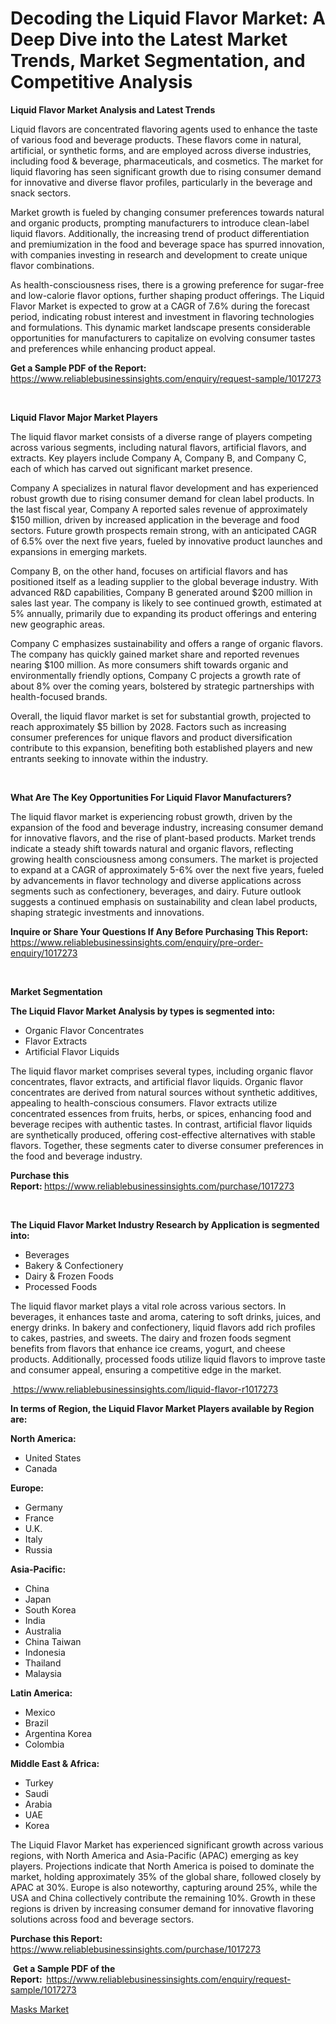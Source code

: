 <p><h1>Decoding the Liquid Flavor Market: A Deep Dive into the Latest Market Trends, Market Segmentation, and Competitive Analysis</h1></p><p><strong>Liquid Flavor Market Analysis and Latest Trends</strong></p>
<p><p>Liquid flavors are concentrated flavoring agents used to enhance the taste of various food and beverage products. These flavors come in natural, artificial, or synthetic forms, and are employed across diverse industries, including food & beverage, pharmaceuticals, and cosmetics. The market for liquid flavoring has seen significant growth due to rising consumer demand for innovative and diverse flavor profiles, particularly in the beverage and snack sectors.</p><p>Market growth is fueled by changing consumer preferences towards natural and organic products, prompting manufacturers to introduce clean-label liquid flavors. Additionally, the increasing trend of product differentiation and premiumization in the food and beverage space has spurred innovation, with companies investing in research and development to create unique flavor combinations.</p><p>As health-consciousness rises, there is a growing preference for sugar-free and low-calorie flavor options, further shaping product offerings. The Liquid Flavor Market is expected to grow at a CAGR of 7.6% during the forecast period, indicating robust interest and investment in flavoring technologies and formulations. This dynamic market landscape presents considerable opportunities for manufacturers to capitalize on evolving consumer tastes and preferences while enhancing product appeal.</p></p>
<p><strong>Get a Sample PDF of the Report:&nbsp;</strong> <a href="https://www.reliablebusinessinsights.com/enquiry/request-sample/1017273?utm_campaign=1581&utm_medium=2&utm_source=Github&utm_content=ia&utm_term=21032025&utm_id=liquid-flavor">https://www.reliablebusinessinsights.com/enquiry/request-sample/1017273</a></p>
<p>&nbsp;</p>
<p><strong>Liquid Flavor Major Market Players</strong></p>
<p><p>The liquid flavor market consists of a diverse range of players competing across various segments, including natural flavors, artificial flavors, and extracts. Key players include Company A, Company B, and Company C, each of which has carved out significant market presence.</p><p>Company A specializes in natural flavor development and has experienced robust growth due to rising consumer demand for clean label products. In the last fiscal year, Company A reported sales revenue of approximately $150 million, driven by increased application in the beverage and food sectors. Future growth prospects remain strong, with an anticipated CAGR of 6.5% over the next five years, fueled by innovative product launches and expansions in emerging markets.</p><p>Company B, on the other hand, focuses on artificial flavors and has positioned itself as a leading supplier to the global beverage industry. With advanced R&D capabilities, Company B generated around $200 million in sales last year. The company is likely to see continued growth, estimated at 5% annually, primarily due to expanding its product offerings and entering new geographic areas.</p><p>Company C emphasizes sustainability and offers a range of organic flavors. The company has quickly gained market share and reported revenues nearing $100 million. As more consumers shift towards organic and environmentally friendly options, Company C projects a growth rate of about 8% over the coming years, bolstered by strategic partnerships with health-focused brands.</p><p>Overall, the liquid flavor market is set for substantial growth, projected to reach approximately $5 billion by 2028. Factors such as increasing consumer preferences for unique flavors and product diversification contribute to this expansion, benefiting both established players and new entrants seeking to innovate within the industry.</p></p>
<p>&nbsp;</p>
<p><strong>What Are The Key Opportunities For Liquid Flavor Manufacturers?</strong></p>
<p><p>The liquid flavor market is experiencing robust growth, driven by the expansion of the food and beverage industry, increasing consumer demand for innovative flavors, and the rise of plant-based products. Market trends indicate a steady shift towards natural and organic flavors, reflecting growing health consciousness among consumers. The market is projected to expand at a CAGR of approximately 5-6% over the next five years, fueled by advancements in flavor technology and diverse applications across segments such as confectionery, beverages, and dairy. Future outlook suggests a continued emphasis on sustainability and clean label products, shaping strategic investments and innovations.</p></p>
<p><strong>Inquire or Share Your Questions If Any Before Purchasing This Report:</strong> <a href="https://www.reliablebusinessinsights.com/enquiry/pre-order-enquiry/1017273?utm_campaign=1581&utm_medium=2&utm_source=Github&utm_content=ia&utm_term=21032025&utm_id=liquid-flavor">https://www.reliablebusinessinsights.com/enquiry/pre-order-enquiry/1017273</a></p>
<p>&nbsp;</p>
<p><strong>Market Segmentation</strong></p>
<p><strong>The Liquid Flavor Market Analysis by types is segmented into:</strong></p>
<p><ul><li>Organic Flavor Concentrates</li><li>Flavor Extracts</li><li>Artificial Flavor Liquids</li></ul></p>
<p><p>The liquid flavor market comprises several types, including organic flavor concentrates, flavor extracts, and artificial flavor liquids. Organic flavor concentrates are derived from natural sources without synthetic additives, appealing to health-conscious consumers. Flavor extracts utilize concentrated essences from fruits, herbs, or spices, enhancing food and beverage recipes with authentic tastes. In contrast, artificial flavor liquids are synthetically produced, offering cost-effective alternatives with stable flavors. Together, these segments cater to diverse consumer preferences in the food and beverage industry.</p></p>
<p><strong>Purchase this Report:&nbsp;</strong><a href="https://www.reliablebusinessinsights.com/purchase/1017273?utm_campaign=1581&utm_medium=2&utm_source=Github&utm_content=ia&utm_term=21032025&utm_id=liquid-flavor">https://www.reliablebusinessinsights.com/purchase/1017273</a></p>
<p>&nbsp;</p>
<p><strong>The Liquid Flavor Market Industry Research by Application is segmented into:</strong></p>
<p><ul><li>Beverages</li><li>Bakery & Confectionery</li><li>Dairy & Frozen Foods</li><li>Processed Foods</li></ul></p>
<p><p>The liquid flavor market plays a vital role across various sectors. In beverages, it enhances taste and aroma, catering to soft drinks, juices, and energy drinks. In bakery and confectionery, liquid flavors add rich profiles to cakes, pastries, and sweets. The dairy and frozen foods segment benefits from flavors that enhance ice creams, yogurt, and cheese products. Additionally, processed foods utilize liquid flavors to improve taste and consumer appeal, ensuring a competitive edge in the market.</p></p>
<p><a href="https://www.reliablebusinessinsights.com/liquid-flavor-r1017273?utm_campaign=1581&utm_medium=2&utm_source=Github&utm_content=ia&utm_term=21032025&utm_id=liquid-flavor">&nbsp;https://www.reliablebusinessinsights.com/liquid-flavor-r1017273</a></p>
<p><strong>In terms of Region, the Liquid Flavor Market Players available by Region are:</strong></p>
<p>
    <p> <strong> North America: </strong>
        <ul>
            <li>United States</li>
            <li>Canada</li>
        </ul>
        </p> 
    <p> <strong> Europe: </strong>
        <ul>
            <li>Germany</li>
            <li>France</li>
            <li>U.K.</li>
            <li>Italy</li>
            <li>Russia</li>
        </ul>
        </p> 
    <p> <strong> Asia-Pacific: </strong>
        <ul>
            <li>China</li>
            <li>Japan</li>
            <li>South Korea</li>
            <li>India</li>
            <li>Australia</li>
            <li>China Taiwan</li>
            <li>Indonesia</li>
            <li>Thailand</li>
            <li>Malaysia</li>
        </ul>
        </p> 
    <p> <strong> Latin America: </strong>
        <ul>
            <li>Mexico</li>
            <li>Brazil</li>
            <li>Argentina Korea</li>
            <li>Colombia</li>
        </ul>
        </p> 
    <p> <strong> Middle East & Africa: </strong>
        <ul>
            <li>Turkey</li>
            <li>Saudi</li>
            <li>Arabia</li>
            <li>UAE</li>
            <li>Korea</li>
        </ul>
    </p>
    </p>
<p><p>The Liquid Flavor Market has experienced significant growth across various regions, with North America and Asia-Pacific (APAC) emerging as key players. Projections indicate that North America is poised to dominate the market, holding approximately 35% of the global share, followed closely by APAC at 30%. Europe is also noteworthy, capturing around 25%, while the USA and China collectively contribute the remaining 10%. Growth in these regions is driven by increasing consumer demand for innovative flavoring solutions across food and beverage sectors.</p></p>
<p><strong>Purchase this Report: </strong><a href="https://www.reliablebusinessinsights.com/purchase/1017273?utm_campaign=1581&utm_medium=2&utm_source=Github&utm_content=ia&utm_term=21032025&utm_id=liquid-flavor">https://www.reliablebusinessinsights.com/purchase/1017273</a></p>
<p>&nbsp;<strong>Get a Sample PDF of the Report:&nbsp;&nbsp;</strong><a href="https://www.reliablebusinessinsights.com/enquiry/request-sample/1017273?utm_campaign=1581&utm_medium=2&utm_source=Github&utm_content=ia&utm_term=21032025&utm_id=liquid-flavor">https://www.reliablebusinessinsights.com/enquiry/request-sample/1017273</a></p>
<p><strong></strong></p>
<p><p><a href="https://github.com/noppbebawy/Market-Research-Report-List-1/blob/main/masks-market.md?utm_campaign=1581&utm_medium=2&utm_source=Github&utm_content=ia&utm_term=21032025&utm_id=liquid-flavor">Masks Market</a></p></p>